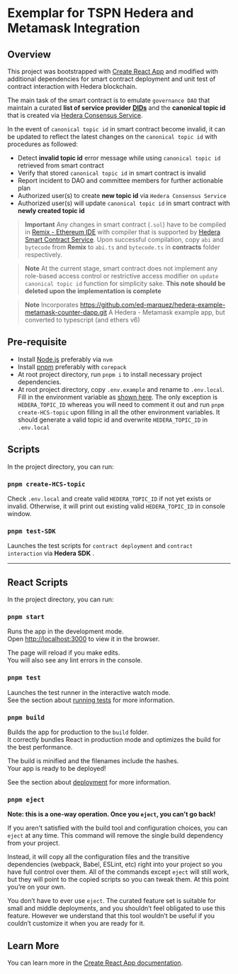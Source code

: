 # Exemplar for TSPN Hedera and Metamask Integration

## Overview

This project was bootstrapped with [Create React App](https://github.com/facebook/create-react-app) and modified with additional dependencies for smart contract deployment and unit test of contract interaction with Hedera blockchain.

The main task of the smart contract is to emulate `governance DAO` that maintain a curated **list of service provider [DIDs](https://www.w3.org/TR/did-core/#dfn-decentralized-identifiers)** and the **canonical topic id** that is created via [Hedera Consensus Service](https://docs.hedera.com/hedera/sdks-and-apis/sdks/consensus-service/create-a-topic).

In the event of `canonical topic id` in smart contract become invalid, it can be updated to reflect the latest changes on the `canonical topic id` with procedures as followed:
- Detect **invalid topic id** error message while using `canonical topic id` retrieved from smart contract 
- Verify that stored `canonical topic id` in smart contract is invalid
- Report incident to DAO and committee members for further actionable plan
- Authorized user(s) to create **new topic id** via `Hedera Consensus Service`
- Authorized user(s) will update `canonical topic id` in smart contract with **newly created topic id** 

> **Important**
> Any changes in smart contract (`.sol`) have to be compiled in  [Remix - Ethereum IDE](https://remix.ethereum.org/) with compiler that is supported by [Hedera Smart Contract Service](https://docs.hedera.com/hedera/sdks-and-apis/sdks/smart-contracts/create-a-smart-contract).
> Upon successful compilation, copy `abi` and `bytecode` from **Remix** to `abi.ts` and `bytecode.ts` in **contracts** folder respectively.

> **Note**
> At the current stage, smart contract does not implement any role-based access control or restrictive access modifier on `update canonical topic id` function for simplicity sake.
> **This note should be deleted upon the implementation is complete** 

> **Note**
> Incorporates https://github.com/ed-marquez/hedera-example-metamask-counter-dapp.git
> A Hedera - Metamask example app, but converted to typescript (and ethers v6)

## Pre-requisite 
- Install [Node.js](https://nodejs.org/en/download) preferably via `nvm` 
- Install [pnpm](https://pnpm.io/installation) preferably with `corepack`
- At root project directory, run `pnpm i` to install necessary project dependencies.
- At root project directory, copy `.env.example` and rename to `.env.local`. Fill in the environment variable as [shown here](https://docs.hedera.com/hedera/tutorials/smart-contracts/hscs-workshop/setup#step-b2-operator-account). The only exception is `HEDERA_TOPIC_ID` whereas you will need to comment it out and run `pnpm create-HCS-topic` upon filling in all the other environment variables. It should generate a valid topic id and overwrite `HEDERA_TOPIC_ID` in `.env.local`

## Scripts

In the project directory, you can run:

### `pnpm create-HCS-topic`

Check `.env.local` and create valid `HEDERA_TOPIC_ID` if not yet exists or invalid.
Otherwise, it will print out existing valid `HEDERA_TOPIC_ID` in console window.

### `pnpm test-SDK`

Launches the test scripts for `contract deployment` and `contract interaction` via **Hedera SDK** .


---
## React Scripts

In the project directory, you can run:

### `pnpm start`

Runs the app in the development mode.\
Open [http://localhost:3000](http://localhost:3000) to view it in the browser.

The page will reload if you make edits.\
You will also see any lint errors in the console.

### `pnpm test`

Launches the test runner in the interactive watch mode.\
See the section about [running tests](https://facebook.github.io/create-react-app/docs/running-tests) for more information.

### `pnpm build`

Builds the app for production to the `build` folder.\
It correctly bundles React in production mode and optimizes the build for the best performance.

The build is minified and the filenames include the hashes.\
Your app is ready to be deployed!

See the section about [deployment](https://facebook.github.io/create-react-app/docs/deployment) for more information.

### `pnpm eject`

**Note: this is a one-way operation. Once you `eject`, you can't go back!**

If you aren't satisfied with the build tool and configuration choices, you can `eject` at any time. This command will remove the single build dependency from your project.

Instead, it will copy all the configuration files and the transitive dependencies (webpack, Babel, ESLint, etc) right into your project so you have full control over them. All of the commands except `eject` will still work, but they will point to the copied scripts so you can tweak them. At this point you’re on your own.

You don’t have to ever use `eject`. The curated feature set is suitable for small and middle deployments, and you shouldn’t feel obligated to use this feature. However we understand that this tool wouldn’t be useful if you couldn’t customize it when you are ready for it.

## Learn More

You can learn more in the [Create React App documentation](https://facebook.github.io/create-react-app/docs/getting-started).

